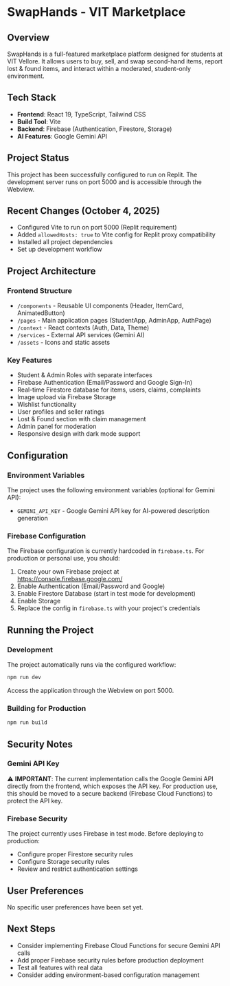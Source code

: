 # SwapHands - VIT Marketplace

## Overview
SwapHands is a full-featured marketplace platform designed for students at VIT Vellore. It allows users to buy, sell, and swap second-hand items, report lost & found items, and interact within a moderated, student-only environment.

## Tech Stack
- **Frontend**: React 19, TypeScript, Tailwind CSS
- **Build Tool**: Vite
- **Backend**: Firebase (Authentication, Firestore, Storage)
- **AI Features**: Google Gemini API

## Project Status
This project has been successfully configured to run on Replit. The development server runs on port 5000 and is accessible through the Webview.

## Recent Changes (October 4, 2025)
- Configured Vite to run on port 5000 (Replit requirement)
- Added `allowedHosts: true` to Vite config for Replit proxy compatibility
- Installed all project dependencies
- Set up development workflow

## Project Architecture

### Frontend Structure
- `/components` - Reusable UI components (Header, ItemCard, AnimatedButton)
- `/pages` - Main application pages (StudentApp, AdminApp, AuthPage)
- `/context` - React contexts (Auth, Data, Theme)
- `/services` - External API services (Gemini AI)
- `/assets` - Icons and static assets

### Key Features
- Student & Admin Roles with separate interfaces
- Firebase Authentication (Email/Password and Google Sign-In)
- Real-time Firestore database for items, users, claims, complaints
- Image upload via Firebase Storage
- Wishlist functionality
- User profiles and seller ratings
- Lost & Found section with claim management
- Admin panel for moderation
- Responsive design with dark mode support

## Configuration

### Environment Variables
The project uses the following environment variables (optional for Gemini API):
- `GEMINI_API_KEY` - Google Gemini API key for AI-powered description generation

### Firebase Configuration
The Firebase configuration is currently hardcoded in `firebase.ts`. For production or personal use, you should:
1. Create your own Firebase project at https://console.firebase.google.com/
2. Enable Authentication (Email/Password and Google)
3. Enable Firestore Database (start in test mode for development)
4. Enable Storage
5. Replace the config in `firebase.ts` with your project's credentials

## Running the Project

### Development
The project automatically runs via the configured workflow:
```bash
npm run dev
```
Access the application through the Webview on port 5000.

### Building for Production
```bash
npm run build
```

## Security Notes

### Gemini API Key
⚠️ **IMPORTANT**: The current implementation calls the Google Gemini API directly from the frontend, which exposes the API key. For production use, this should be moved to a secure backend (Firebase Cloud Functions) to protect the API key.

### Firebase Security
The project currently uses Firebase in test mode. Before deploying to production:
- Configure proper Firestore security rules
- Configure Storage security rules
- Review and restrict authentication settings

## User Preferences
No specific user preferences have been set yet.

## Next Steps
- Consider implementing Firebase Cloud Functions for secure Gemini API calls
- Add proper Firebase security rules before production deployment
- Test all features with real data
- Consider adding environment-based configuration management
